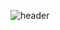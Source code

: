 ![header](https://capsule-render.vercel.app/api?type=venom&color=0:ADD8E6,100:D8BFD8&height=200&section=header&text=%EC%95%88%EB%85%95%20%EC%A0%9C%20%EC%9D%B4%EB%A6%84%EC%9D%80%20홍길동!&fontSize=40&fontColor=000000&animation=fadeIn)
